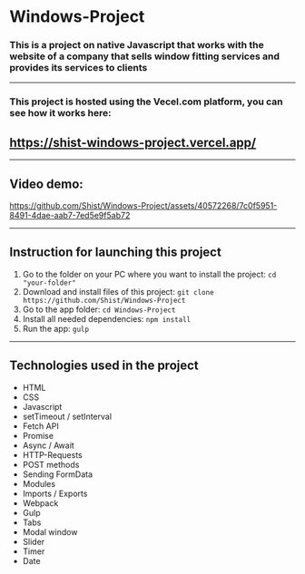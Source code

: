 # Windows-Project

### This is a project on native Javascript that works with the website of a company that sells window fitting services and provides its services to clients

---

### This project is hosted using the Vecel.com platform, you can see how it works here:
## https://shist-windows-project.vercel.app/

---
## Video demo:

https://github.com/Shist/Windows-Project/assets/40572268/7c0f5951-8491-4dae-aab7-7ed5e9f5ab72

---

## Instruction for launching this project

1. Go to the folder on your PC where you want to install the project:
   `cd "your-folder"`
1. Download and install files of this project:
   `git clone https://github.com/Shist/Windows-Project`
1. Go to the app folder:
   `cd Windows-Project`
1. Install all needed dependencies:
   `npm install`
1. Run the app:
   `gulp`

---

## Technologies used in the project

- HTML
- CSS
- Javascript
- setTimeout / setInterval
- Fetch API
- Promise
- Async / Await
- HTTP-Requests
- POST methods
- Sending FormData
- Modules
- Imports / Exports
- Webpack
- Gulp
- Tabs
- Modal window
- Slider
- Timer
- Date
